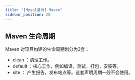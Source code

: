 ```yaml
---
title: "[Mysql基础] Maven"
sidebar_position: 28
---
```


## Maven 生命周期

Maven 对项目构建的生命周期划分为3套：

- clean ：清理工作。
- default ：核心工作，例如编译，测试，打包，安装等。
- site ： 产生报告，发布站点等。这套声明周期一般不会使用。